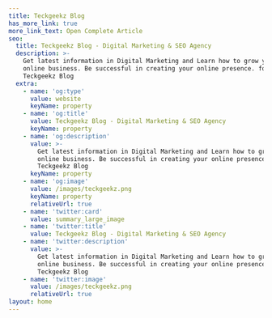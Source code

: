 ```yaml
---
title: Teckgeekz Blog
has_more_link: true
more_link_text: Open Complete Article
seo:
  title: Teckgeekz Blog - Digital Marketing & SEO Agency
  description: >-
    Get latest information in Digital Marketing and Learn how to grow your
    online business. Be successful in creating your online presence. follow
    Teckgeekz Blog
  extra:
    - name: 'og:type'
      value: website
      keyName: property
    - name: 'og:title'
      value: Teckgeekz Blog - Digital Marketing & SEO Agency
      keyName: property
    - name: 'og:description'
      value: >-
        Get latest information in Digital Marketing and Learn how to grow your
        online business. Be successful in creating your online presence. follow
        Teckgeekz Blog
      keyName: property
    - name: 'og:image'
      value: /images/teckgeekz.png
      keyName: property
      relativeUrl: true
    - name: 'twitter:card'
      value: summary_large_image
    - name: 'twitter:title'
      value: Teckgeekz Blog - Digital Marketing & SEO Agency
    - name: 'twitter:description'
      value: >-
        Get latest information in Digital Marketing and Learn how to grow your
        online business. Be successful in creating your online presence. follow
        Teckgeekz Blog
    - name: 'twitter:image'
      value: /images/teckgeekz.png
      relativeUrl: true
layout: home
---
```

